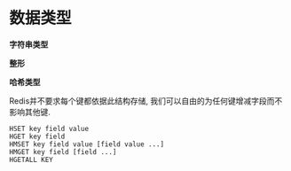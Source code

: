 # 数据类型

**字符串类型**

**整形**

**哈希类型**

Redis并不要求每个键都依据此结构存储, 我们可以自由的为任何键增减字段而不影响其他键.

```
HSET key field value
HGET key field
HMSET key field value [field value ...]
HMGET key field [field ...]
HGETALL KEY

